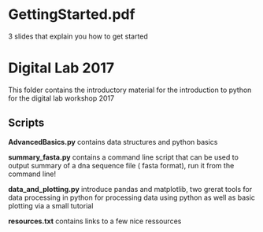 # GettingStarted.pdf
3 slides that explain you how to get started

# Digital Lab 2017
This folder contains the introductory material for the introduction to python for the digital lab workshop 2017

## Scripts
**AdvancedBasics.py** contains data structures and python basics

**summary_fasta.py** contains a command line script that can be used to output summary of a dna sequence file ( fasta format), run it from the command line!

**data_and_plotting.py** introduce pandas and matplotlib, two grerat tools for data processing in python for processing data using python as well as basic plotting via a small tutorial 

**resources.txt** contains links to a few nice ressources
